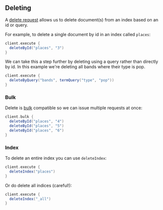 ## Deleting

A [delete request](https://www.elastic.co/guide/en/elasticsearch/reference/current/docs-delete.html) allows us to delete document(s) from an index based on an id or query.

For example, to delete a single document by id in an index called `places`:

```scala
client.execute {
  deleteById("places", "3")
}
```

We can take this a step further by deleting using a query rather than directly by id.
In this example we're deleting all bands where their type is pop.

```scala
client.execute {
  deleteByQuery("bands", termQuery("type", "pop"))
}
```

### Bulk

Delete is [bulk](bulk.md) compatible so we can issue multiple requests at once:

```scala
client.bulk {
  deleteById("places", "4")
  deleteById("places", "5")
  deleteById("places", "6")
}
```


### Index

To delete an entire index you can use `deleteIndex`:

```scala
client.execute {
  deleteIndex("places")
}
```

Or do delete all indices (careful!):

```scala
client.execute {
  deleteIndex("_all")
}
```
